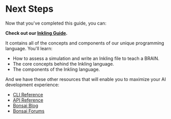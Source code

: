# Next Steps

Now that you've completed this guide, you can:

**Check out our [Inkling Guide][1].**

It contains all of the concepts and components of our unique programming language. You'll learn:

* How to assess a simulation and write an Inkling file to teach a BRAIN.
* The core concepts behind the Inkling language.
* The components of the Inkling language.

And we have these other resources that will enable you to maximize your AI development experience:

* [CLI Reference][2]
* [API Reference][3]
* [Bonsai Blog][4]
* [Bonsai Forums][5]

[1]: ./inkling-guide.html
[2]: ./cli-reference.html
[3]: ./api-reference.html
[4]: https://bons.ai/blog
[5]: http://forums.bons.ai/